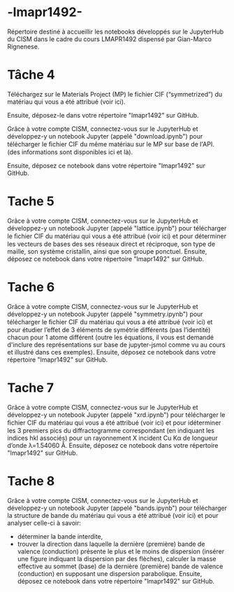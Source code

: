 # -lmapr1492-

Répertoire destiné à accueillir les notebooks développés sur le JupyterHub du CISM dans le cadre du cours LMAPR1492 dispensé par Gian-Marco Rignenese.

# Tâche 4
Téléchargez sur le Materials Project (MP) le fichier CIF (“symmetrized”) du matériau qui vous a été attribué (voir ici).

Ensuite, déposez-le dans votre répertoire "lmapr1492" sur GitHub.

Grâce à votre compte CISM, connectez-vous sur le JupyterHub et développez-y un notebook Jupyter (appelé "download.ipynb") pour télécharger le ﬁchier CIF du même matériau sur le MP sur base de l'API.
(des informations sont disponibles ici et là).

Ensuite, déposez ce notebook dans votre répertoire "lmapr1492" sur GitHub.

# Tache 5

Grâce à votre compte CISM, connectez-vous sur le JupyterHub et développez-y un notebook Jupyter (appelé "lattice.ipynb") pour télécharger le ﬁchier CIF du matériau qui vous a été attribué (voir ici) et pour déterminer les vecteurs de bases des ses réseaux direct et réciproque, son type de maille, son système cristallin, ainsi que son groupe ponctuel.
Ensuite, déposez ce notebook dans votre répertoire "lmapr1492" sur GitHub.

# Tache 6

Grâce à votre compte CISM, connectez-vous sur le JupyterHub et développez-y un notebook Jupyter (appelé "symmetry.ipynb") pour télécharger le ﬁchier CIF du matériau qui vous a été attribué (voir ici) et pour étudier l’effet de 3 éléments de symétrie différents (pas l’identité) chacun pour 1 atome différent (outre les équations, il vous est demandé d'inclure des représentations sur base de jupyter-jsmol comme vu au cours et illustré dans ces exemples).
Ensuite, déposez ce notebook dans votre répertoire "lmapr1492" sur GitHub.

# Tache 7

Grâce à votre compte CISM, connectez-vous sur le JupyterHub et développez-y un notebook Jupyter (appelé "xrd.ipynb") pour télécharger le ﬁchier CIF du matériau qui vous a été attribué (voir ici) et pour idéterminer les 3 premiers pics du diffractogramme correspondant (en indiquant les indices hkl associés) pour un rayonnement X incident Cu Kα de longueur d’onde λ=1.54060 Å.
Ensuite, déposez ce notebook dans votre répertoire "lmapr1492" sur GitHub.

# Tache 8

Grâce à votre compte CISM, connectez-vous sur le JupyterHub et développez-y un notebook Jupyter (appelé "bands.ipynb") pour télécharger la structure de bande du matériau qui vous a été attribué (voir ici) et pour analyser celle-ci à savoir:
 - déterminer la bande interdite,
 - trouver la direction dans laquelle la dernière (première) bande de valence (conduction) présente le plus et le moins de dispersion (insérer une figure indiquant la dispersion par des flèches), calculer la masse effective au sommet (base) de la dernière (première) bande de valence (conduction) en supposant une dispersion parabolique.
Ensuite, déposez ce notebook dans votre répertoire "lmapr1492" sur GitHub.
